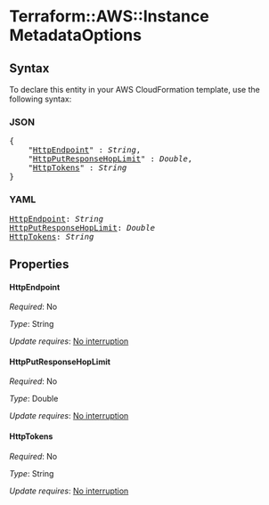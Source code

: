 # Terraform::AWS::Instance MetadataOptions

## Syntax

To declare this entity in your AWS CloudFormation template, use the following syntax:

### JSON

<pre>
{
    "<a href="#httpendpoint" title="HttpEndpoint">HttpEndpoint</a>" : <i>String</i>,
    "<a href="#httpputresponsehoplimit" title="HttpPutResponseHopLimit">HttpPutResponseHopLimit</a>" : <i>Double</i>,
    "<a href="#httptokens" title="HttpTokens">HttpTokens</a>" : <i>String</i>
}
</pre>

### YAML

<pre>
<a href="#httpendpoint" title="HttpEndpoint">HttpEndpoint</a>: <i>String</i>
<a href="#httpputresponsehoplimit" title="HttpPutResponseHopLimit">HttpPutResponseHopLimit</a>: <i>Double</i>
<a href="#httptokens" title="HttpTokens">HttpTokens</a>: <i>String</i>
</pre>

## Properties

#### HttpEndpoint

_Required_: No

_Type_: String

_Update requires_: [No interruption](https://docs.aws.amazon.com/AWSCloudFormation/latest/UserGuide/using-cfn-updating-stacks-update-behaviors.html#update-no-interrupt)

#### HttpPutResponseHopLimit

_Required_: No

_Type_: Double

_Update requires_: [No interruption](https://docs.aws.amazon.com/AWSCloudFormation/latest/UserGuide/using-cfn-updating-stacks-update-behaviors.html#update-no-interrupt)

#### HttpTokens

_Required_: No

_Type_: String

_Update requires_: [No interruption](https://docs.aws.amazon.com/AWSCloudFormation/latest/UserGuide/using-cfn-updating-stacks-update-behaviors.html#update-no-interrupt)

